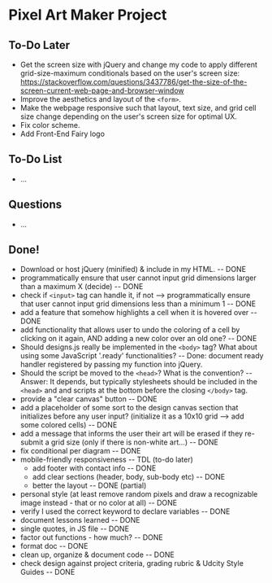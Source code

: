 # Pixel Art Maker Project

## To-Do Later

* Get the screen size with jQuery and change my code to apply different grid-size-maximum conditionals based on the user's screen size:
https://stackoverflow.com/questions/3437786/get-the-size-of-the-screen-current-web-page-and-browser-window
* Improve the aesthetics and layout of the `<form>`.
* Make the webpage responsive such that layout, text size, and grid cell size change depending on the user's screen size for optimal UX.
* Fix color scheme.
* Add Front-End Fairy logo

## To-Do List

* ...

## Questions

* ...

## Done!

* Download or host jQuery (minified) & include in my HTML. -- DONE
* programmatically ensure that user cannot input grid dimensions larger than a maximum X (decide) -- DONE
* check if `<input>` tag can handle it, if not --> programmatically ensure that user cannot input grid dimensions less than a minimum 1 -- DONE
* add a feature that somehow highlights a cell when it is hovered over -- DONE
* add functionality that allows user to undo the coloring of a cell by clicking on it again, AND adding a new color over an old one? -- DONE
* Should designs.js really be implemented in the `<body>` tag? What about using some JavaScript '.ready' functionalities? -- Done: document ready handler registered by passing my function into jQuery.
* Should the script be moved to the `<head>`? What is the convention? -- Answer: It depends, but typically stylesheets should be included in the `<head>` and and scripts at the bottom before the closing `</body>` tag.
* provide a "clear canvas" button -- DONE
* add a placeholder of some sort to the design canvas section that initializes before any user input? (initialize it as a 10x10 grid --> add some colored cells) -- DONE
* add a message that informs the user their art will be erased if they re-submit a grid size (only if there is non-white art...) -- DONE
* fix conditional per diagram -- DONE
* mobile-friendly responsiveness -- TDL (to-do later)
    * add footer with contact info -- DONE
    * add clear sections (header, body, sub-body etc) -- DONE
    * better the layout -- DONE (partial)
* personal style (at least remove random pixels and draw a recognizable image instead - that or no color at all) -- DONE
* verify I used the correct keyword to declare variables -- DONE
* document lessons learned -- DONE
* single quotes, in JS file -- DONE
* factor out functions - how much? -- DONE
* format doc -- DONE
* clean up, organize & document code -- DONE
* check design against project criteria, grading rubric & Udcity Style Guides -- DONE



